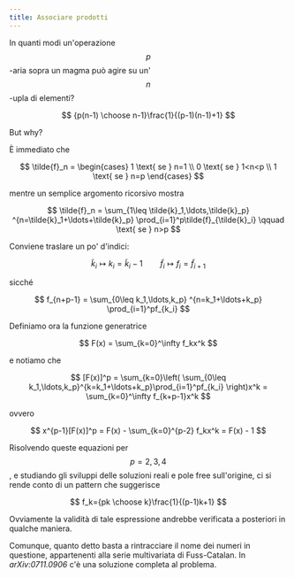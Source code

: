 ```yaml
---
title: Associare prodotti
---
```


In quanti modi un'operazione $$p$$-aria sopra un magma può agire su un'$$n$$-upla di elementi?

$$
{p(n-1) \choose n-1}\frac{1}{(p-1)(n-1)+1}
$$

But why?

È immediato che

$$
\tilde{f}_n =
  \begin{cases}
    1 \text{ se } n=1 \\
    0 \text{ se } 1<n<p \\
    1 \text{ se } n=p
  \end{cases}
$$

mentre un semplice argomento ricorsivo mostra

$$
\tilde{f}_n =
  \sum_{1\leq \tilde{k}_1,\ldots,\tilde{k}_p}
      ^{n=\tilde{k}_1+\ldots+\tilde{k}_p}
    \prod_{i=1}^p\tilde{f}_{\tilde{k}_i} \qquad \text{ se } n>p
$$

Conviene traslare un po' d'indici:

$$
\tilde{k}_i\mapsto k_i=\tilde{k}_i-1 \qquad \tilde{f}_i\mapsto f_i=\tilde{f}_{i+1}
$$

sicché

$$
f_{n+p-1} =
  \sum_{0\leq k_1,\ldots,k_p}
      ^{n=k_1+\ldots+k_p}
    \prod_{i=1}^pf_{k_i}
$$

Definiamo ora la funzione generatrice

$$
F(x) = \sum_{k=0}^\infty f_kx^k
$$

e notiamo che

$$
[F(x)]^p
  = \sum_{k=0}\left(
     \sum_{0\leq k_1,\ldots,k_p}^{k=k_1+\ldots+k_p}\prod_{i=1}^pf_{k_i}
     \right)x^k
  = \sum_{k=0}^\infty f_{k+p-1}x^k
$$

ovvero

$$
x^{p-1}[F(x)]^p
  = F(x) - \sum_{k=0}^{p-2} f_kx^k
  = F(x) - 1
$$

Risolvendo queste equazioni per $$p=2,3,4$$, e studiando gli sviluppi delle soluzioni reali e pole free sull'origine, ci si rende conto di un pattern che suggerisce

$$
f_k={pk \choose k}\frac{1}{(p-1)k+1}
$$

Ovviamente la validità di tale espressione andrebbe verificata a posteriori in qualche maniera.

Comunque, quanto detto basta a rintracciare il nome dei numeri in questione, appartenenti alla serie multivariata di Fuss-Catalan. In *arXiv:0711.0906* c'è una soluzione completa al problema.